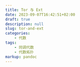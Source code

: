 ```yaml
---
title: Tor 与 Ext
date: 2023-09-07T16:42:51+02:00
draft: true
description: null
slug: tor-and-ext
categories:
    - 代数
tags:
    - 同调代数
    - 代数拓扑
markup: pandoc
---
```


